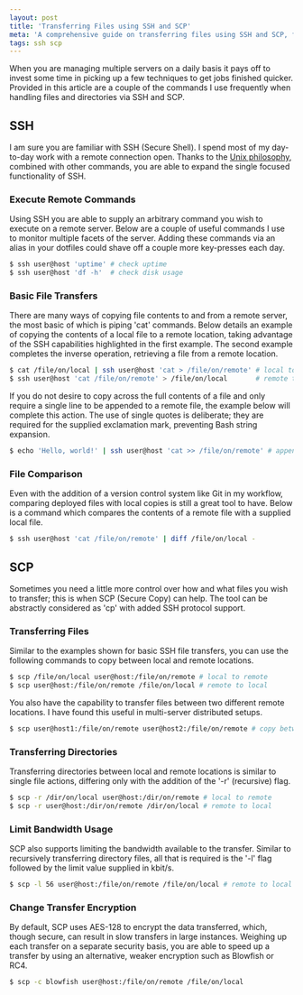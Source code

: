 ```yaml
---
layout: post
title: 'Transferring Files using SSH and SCP'
meta: 'A comprehensive guide on transferring files using SSH and SCP, featuring practical examples and tips for secure and efficient file management across multiple servers.'
tags: ssh scp
---
```


When you are managing multiple servers on a daily basis it pays off to invest some time in picking up a few techniques to get jobs finished quicker.
Provided in this article are a couple of the commands I use frequently when handling files and directories via SSH and SCP.

<!--more-->

## SSH

I am sure you are familiar with SSH (Secure Shell).
I spend most of my day-to-day work with a remote connection open.
Thanks to the [Unix philosophy](http://en.wikipedia.org/wiki/Unix_philosophy), combined with other commands, you are able to expand the single focused functionality of SSH.

### Execute Remote Commands

Using SSH you are able to supply an arbitrary command you wish to execute on a remote server.
Below are a couple of useful commands I use to monitor multiple facets of the server.
Adding these commands via an alias in your dotfiles could shave off a couple more key-presses each day.

```bash
$ ssh user@host 'uptime' # check uptime
$ ssh user@host 'df -h'  # check disk usage
```

### Basic File Transfers

There are many ways of copying file contents to and from a remote server, the most basic of which is piping 'cat' commands.
Below details an example of copying the contents of a local file to a remote location, taking advantage of the SSH capabilities highlighted in the first example.
The second example completes the inverse operation, retrieving a file from a remote location.

```bash
$ cat /file/on/local | ssh user@host 'cat > /file/on/remote' # local to remote
$ ssh user@host 'cat /file/on/remote' > /file/on/local       # remote to local
```

If you do not desire to copy across the full contents of a file and only require a single line to be appended to a remote file, the example below will complete this action.
The use of single quotes is deliberate; they are required for the supplied exclamation mark, preventing Bash string expansion.

```bash
$ echo 'Hello, world!' | ssh user@host 'cat >> /file/on/remote' # append line to remote
```

### File Comparison

Even with the addition of a version control system like Git in my workflow, comparing deployed files with local copies is still a great tool to have.
Below is a command which compares the contents of a remote file with a supplied local file.

```bash
$ ssh user@host 'cat /file/on/remote' | diff /file/on/local -
```

## SCP

Sometimes you need a little more control over how and what files you wish to transfer; this is when SCP (Secure Copy) can help.
The tool can be abstractly considered as 'cp' with added SSH protocol support.

### Transferring Files

Similar to the examples shown for basic SSH file transfers, you can use the following commands to copy between local and remote locations.

```bash
$ scp /file/on/local user@host:/file/on/remote # local to remote
$ scp user@host:/file/on/remote /file/on/local # remote to local
```

You also have the capability to transfer files between two different remote locations.
I have found this useful in multi-server distributed setups.

```bash
$ scp user@host1:/file/on/remote user@host2:/file/on/remote # copy between remotes
```

### Transferring Directories

Transferring directories between local and remote locations is similar to single file actions, differing only with the addition of the '-r' (recursive) flag.

```bash
$ scp -r /dir/on/local user@host:/dir/on/remote # local to remote
$ scp -r user@host:/dir/on/remote /dir/on/local # remote to local
```

### Limit Bandwidth Usage

SCP also supports limiting the bandwidth available to the transfer.
Similar to recursively transferring directory files, all that is required is the '-l' flag followed by the limit value supplied in kbit/s.

```bash
$ scp -l 56 user@host:/file/on/remote /file/on/local # remote to local @ 56kbps
```

### Change Transfer Encryption

By default, SCP uses AES-128 to encrypt the data transferred, which, though secure, can result in slow transfers in large instances.
Weighing up each transfer on a separate security basis, you are able to speed up a transfer by using an alternative, weaker encryption such as Blowfish or RC4.

```bash
$ scp -c blowfish user@host:/file/on/remote /file/on/local
```
